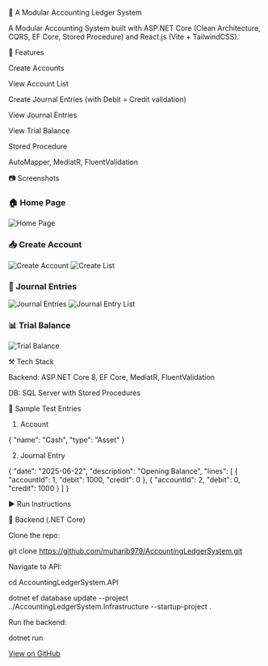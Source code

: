 💼 A Modular Accounting Ledger System

A Modular Accounting System built with ASP.NET Core (Clean Architecture, CQRS, EF Core, Stored Procedure) and React.js (Vite + TailwindCSS).

🚀 Features

Create Accounts

View Account List

Create Journal Entries (with Debit = Credit validation)

View Journal Entries

View Trial Balance

Stored Procedure 

AutoMapper, MediatR, FluentValidation

📷 Screenshots

### 🏠 Home Page

![Home Page](screenshots/Home.png)


### 📥 Create Account
![Create Account](screenshots/create-account.png)
![Create List](screenshots/account-list.png)


### 📄 Journal Entries
![Journal Entries](screenshots/journal-entries.png)
![Journal Entry List](screenshots/journalEntry-list.png)

### 📊 Trial Balance

![Trial Balance](screenshots/trial-balance.png)


⚒️ Tech Stack

Backend: ASP.NET Core 8, EF Core, MediatR, FluentValidation

DB: SQL Server with Stored Procedures

🧲 Sample Test Entries

1. Account

{
  "name": "Cash",
  "type": "Asset"
}

2. Journal Entry

{
  "date": "2025-06-22",
  "description": "Opening Balance",
  "lines": [
    { "accountId": 1, "debit": 1000, "credit": 0 },
    { "accountId": 2, "debit": 0, "credit": 1000 }
  ]
}

▶️ Run Instructions

🧩 Backend (.NET Core)

Clone the repo:

git clone https://github.com/muharib979/AccountingLedgerSystem.git

Navigate to API:

cd AccountingLedgerSystem.API

dotnet ef database update --project ../AccountingLedgerSystem.Infrastructure --startup-project .

Run the backend:

dotnet run

 [View on GitHub](https://github.com/muharib979/AccountingLedgerSystem/blob/main/AccountingLedgerSystem.Infrastructure/Persistence/Context/Database_Scripts_StoreProcedure/AccountingLedgerSystem.sql) 

